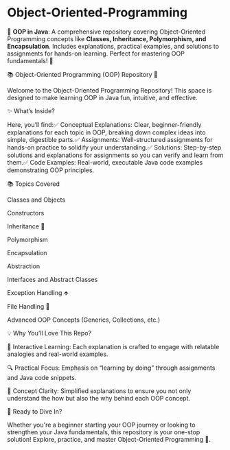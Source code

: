 # Object-Oriented-Programming
🚀 **OOP in Java**: A comprehensive repository covering Object-Oriented Programming concepts like **Classes, Inheritance, Polymorphism, and Encapsulation**. Includes explanations, practical examples, and solutions to assignments for hands-on learning. Perfect for mastering OOP fundamentals! 🌟

📚 Object-Oriented Programming (OOP) Repository 🚀

Welcome to the Object-Oriented Programming Repository! This space is designed to make learning OOP in Java fun, intuitive, and effective.

✨ What’s Inside?

Here, you’ll find:✅ Conceptual Explanations: Clear, beginner-friendly explanations for each topic in OOP, breaking down complex ideas into simple, digestible parts.✅ Assignments: Well-structured assignments for hands-on practice to solidify your understanding.✅ Solutions: Step-by-step solutions and explanations for assignments so you can verify and learn from them.✅ Code Examples: Real-world, executable Java code examples demonstrating OOP principles.

📚 Topics Covered

Classes and Objects

Constructors

Inheritance 🧬

Polymorphism

Encapsulation

Abstraction

Interfaces and Abstract Classes

Exception Handling 🛧

File Handling 📁

Advanced OOP Concepts (Generics, Collections, etc.)

💡 Why You’ll Love This Repo?

📌 Interactive Learning: Each explanation is crafted to engage with relatable analogies and real-world examples.

🔍 Practical Focus: Emphasis on “learning by doing” through assignments and Java code snippets.

🧠 Concept Clarity: Simplified explanations to ensure you not only understand the how but also the why behind each OOP concept.

🚀 Ready to Dive In?

Whether you're a beginner starting your OOP journey or looking to strengthen your Java fundamentals, this repository is your one-stop solution! Explore, practice, and master Object-Oriented Programming 🚀.

